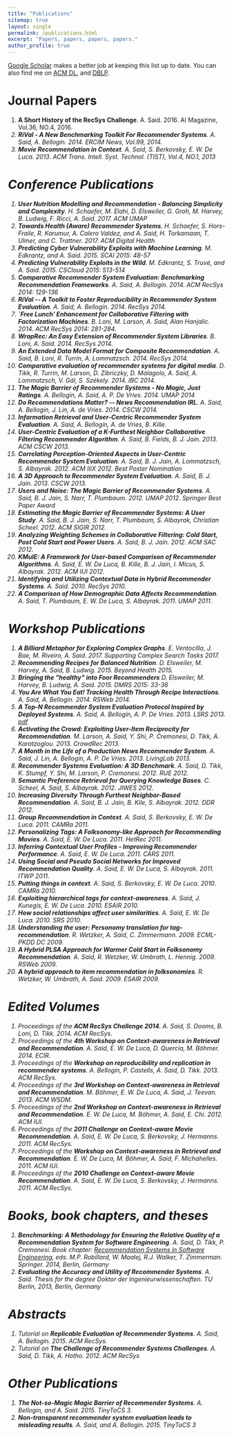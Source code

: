 ```yaml
---
title: "Publications"
sitemap: true
layout: single
permalink: /publications.html
excerpt: "Papers, papers, papers, papers."
author_profile: true
---
```


[Google Scholar](http://scholar.google.com/citations?user=j4cTzn0AAAAJ) makes a better job at keeping this list up to date. You can also find me on [ACM DL](http://dl.acm.org/author_page.cfm?id=81413593442&amp;coll=DL&amp;dl=GUIDE&amp;CFID=54192838&amp;CFTOKEN=44164314), and [DBLP](http://www.informatik.uni-trier.de/~ley/db/indices/a-tree/s/Said:Alan.html). 


# Journal Papers
1. **A Short History of the RecSys Challenge**. A. Said. 2016. AI Magazine, Vol.36, NO.4, 2016. [<i class="fa fa-fw fa-link" />](http://www.aaai.org/ojs/index.php/aimagazine/article/view/2693)
1. **RiVal - A New Benchmarking Toolkit For Recommender Systems**. A. Said, A. Bellogín. 2014. ERCIM News, Vol.99, 2014. [<i class="fa fa-fw fa-link" />](http://ercim-news.ercim.eu/en99/special/rival-a-new-benchmarking-toolkit-for-recommender-systems)
1. **Movie Recommendation in Context**. A. Said, S. Berkovsky, E. W. De Luca. 2013. ACM Trans. Intell. Syst. Technol. (TIST), Vol.4, NO.1, 2013 [<i class="ai ai-doi" />](http://dx.doi.org/10.1145/2414425.2414438)

# Conference Publications
1. **User Nutrition Modelling and Recommendation - Balancing Simplicity and Complexity**. H. Schaefer, M. Elahi, D. Elsweiler, G. Groh, M. Harvey, B. Ludwig, F. Ricci, A. Said.  2017. ACM UMAP [<i class="fa fa-fw fa-link" />](http://dl.acm.org/authorizestats?N33814)[<i class="ai ai-doi" />](https://doi.org/10.1145/3099023.3099108)
1. **Towards Health (Aware) Recommender Systems**. H. Schaefer, S. Hors-Fraile, R. Karumur, A. Calero Valdez, and A. Said, H. Torkamaan, T. Ulmer, and C. Trattner.  2017. ACM Digital Health [<i class="fa fa-fw fa-link" />](http://dl.acm.org/authorizestats?N33825)[<i class="ai ai-doi" />](http://doi.org/10.1145/3079452.3079499)
1. **Predicting Cyber Vulnerability Exploits with Machine Learning**. M. Edkrantz, and A. Said. 2015. SCAI 2015: 48-57 [<i class="ai ai-doi" />](http://dx.doi.org/10.3233/978-1-61499-589-0-48)
1. **Predicting Vulnerability Exploits in the Wild**. M. Edkrantz, S. Truvé, and A. Said. 2015. CSCloud 2015: 513-514 [<i class="ai ai-doi" />](http://dx.doi.org/10.1109/CSCloud.2015.56)
1. **Comparative Recommender System Evaluation: Benchmarking Recommendation Frameworks**. A. Said, A. Bellogín. 2014. ACM RecSys 2014: 129-136 [<i class="fa fa-fw fa-link" />](http://dl.acm.org/authorize?N91229) [<i class="fa fa-fw fa-youtube-play" />](https://www.youtube.com/watch?v=1jHxGCl8RXc#t=2815) [<i class="ai ai-doi" />](http://dx.doi.org/10.1145/2645710.2645746)
1. **RiVal -- A Toolkit to Foster Reproducibility in Recommender System Evaluation**. A. Said, A. Bellogín. 2014. RecSys 2014. [<i class="ai ai-doi" />](http://dx.doi.org/10.1145/2645710.2645712)
1. **`Free Lunch' Enhancement for Collaborative Filtering with Factorization Machines**. B. Loni, M. Larson, A. Said, Alan Hanjalic. 2014. ACM RecSys 2014: 281-284. [<i class="fa fa-fw fa-link" />](http://dl.acm.org/authorize?N20744) [<i class="ai ai-doi" />](http://dx.doi.org/10.1145/2645710.2645771)
1. **WrapRec: An Easy Extension of Recommender System Libraries**. B. Loni, A. Said. 2014. RecSys 2014. [<i class="ai ai-doi" />](http://dx.doi.org/10.1145/2645710.2645717)
1. **An Extended Data Model Format for Composite Recommendation**. A. Said, B. Loni, R. Turrin, A. Lommatzsch. 2014. RecSys 2014. [<i class="fa fa-fw fa-file-pdf-o" />](http://ceur-ws.org/Vol-1247/recsys14_poster20.pdf)
1. **Comparative evaluation of recommender systems for digital media**. D. Tikk, R. Turrin, M. Larson, D. Zibriczky, D. Malagolo, A. Said, A. Lommatzsch, V. Gál, S. Székely. 2014. IBC 2014. [<i class="ai ai-doi" />](http://dx.doi.org/10.1049/ib.2014.0015)
1. **The Magic Barrier of Recommender Systems - No Magic, Just Ratings**. A. Bellogín, A. Said, A. P. De Vries. 2014. UMAP 2014 [<i class="ai ai-doi" />](http://dx.doi.org/10.1007/978-3-319-08786-3_3)
1. **Do Recommendations Matter? -- News Recommendation IRL**. A. Said, A. Bellogín, J. Lin, A. de Vries. 2014. CSCW 2014. [<i class="ai ai-doi" />](http://dx.doi.org/10.1145/2556420.2556510)
1. **Information Retrieval and User-Centric Recommender System Evaluation**. A. Said, A. Bellogín, A. de Vries, B. Kille. [<i class="fa fa-fw fa-file-pdf-o" />](http://ceur-ws.org/Vol-997/umap2013_project_3.pdf)
1. **User-Centric Evaluation of a K-Furthest Neighbor Collaborative Filtering Recommender Algorithm**. A. Said, B. Fields, B. J. Jain. 2013. ACM CSCW 2013. [<i class="ai ai-doi" />](http://dx.doi.org/10.1145/2441776.2441933)
1. **Correlating Perception-Oriented Aspects in User-Centric Recommender System Evaluation**. A. Said, B. J. Jain, A. Lommatzsch, S. Albayrak. 2012. ACM IIiX 2012. Best Poster Nomination <i class="fa fa-fw fa-star-o" /> [<i class="ai ai-doi" />](http://dx.doi.org/10.1145/2362724.2362778)
1. **A 3D Approach to Recommender System Evaluation**. A. Said, B. J. Jain. 2013. CSCW 2013. [<i class="ai ai-doi" />](http://dx.doi.org/10.1145/2441955.2442017)
1. **Users and Noise: The Magic Barrier of Recommender Systems**. A. Said, B. J. Jain, S. Narr, T. Plumbaum. 2012. UMAP 2012. Springer Best Paper Award <i class="fa fa-fw fa-star" /> [<i class="ai ai-doi" />](https://doi.org/10.1007/978-3-642-31454-4_20)
1. **Estimating the Magic Barrier of Recommender Systems: A User Study**. A. Said, B. J. Jain, S. Narr, T. Plumbaum, S. Albayrak, Christian Scheel. 2012. ACM SIGIR 2012. [<i class="ai ai-doi" />](http://dx.doi.org/10.1145/2348283.2348469)
1. **Analyzing Weighting Schemes in Collaborative Filtering: Cold Start, Post Cold Start and Power Users**. A. Said, B. J. Jain. 2012. ACM SAC 2012. [<i class="ai ai-doi" />](http://dx.doi.org/10.1145/2245276.2232114)
1. **KMulE: A Framework for User-based Comparison of Recommender Algorithms**. A. Said, E. W. De Luca, B. Kille, B. J. Jain, I. Micus, S. Albayrak. 2012. ACM IUI 2012. [<i class="ai ai-doi" />](http://dx.doi.org/10.1145/2166966.2167034)
1. **Identifying and Utilizing Contextual Data in Hybrid Recommender Systems**. A. Said. 2010. RecSys 2010. [<i class="ai ai-doi" />](http://dx.doi.org/10.1145/1864708.1864792)
1. **A Comparison of How Demographic Data Affects Recommendation**. A. Said, T. Plumbaum, E. W. De Luca, S. Albayrak. 2011. UMAP 2011. [<i class="fa fa-fw fa-file-pdf-o" />](http://files.alans.se/papers/2011-umap-demographics.pdf)

# Workshop Publications
1. **A Billiard Metaphor for Exploring Complex Graphs**. E. Ventocilla, J. Bae, M. Riveiro, A. Said. 2017. Supporting Complex Search Tasks 2017. [<i class="fa fa-fw fa-file-pdf-o" />](http://ceur-ws.org/Vol-1798/paper9.pdf)
1. **Recommending Recipes for Balanced Nutrition**. D. Elsweiler, M. Harvey, A. Said, B. Ludwig. 2015. Beyond Health 2015. [<i class="fa fa-fw fa-file-pdf-o" />](http://files.alans.se/papers/2015-ehealth-nutrition.pdf)
1. **Bringing the "healthy" into Foor Recommenders** D. Elsweiler, M. Harvey, B. Ludwig, A. Said. 2015. DMRS 2015: 33-36 [<i class="fa fa-fw fa-file-pdf-o" />](http://ceur-ws.org/Vol-1533/paper8.pdf)
1. **You Are What You Eat! Tracking Health Through Recipe Interactions**. A. Said, A. Bellogín. 2014. RSWeb 2014. [<i class="fa fa-fw fa-file-pdf-o" />](http://ls13-www.cs.uni-dortmund.de/homepage/rsweb2014/papers/rsweb2014_submission_15.pdf)
1. **A Top-N Recommender System Evaluation Protocol Inspired by Deployed Systems**. A. Said, A. Bellogín, A. P. De Vries. 2013. LSRS 2013. [<i class="fa fa-fw fa-file-pdf-o" />pdf](http://graphlab.com/files/lsrs2013/paper_12.pdf)
1. **Activating the Crowd: Exploiting User-Item Reciprocity for Recommendation**. M. Larson, A. Said, Y. Shi, P. Cremonesi, D. Tikk, A. Karatzoglou. 2013. CrowdRec 2013. [<i class="fa fa-fw fa-file-pdf-o" />](http://crowdrec2013.noahlab.com.hk/papers/crowdrec2013_Larson.pdf)
1. **A Month in the Life of a Production News Recommender System**. A. Said, J. Lin, A. Bellogín, A. P. De Vries. 2013. LivingLab 2013. [<i class="ai ai-doi" />](http://dx.doi.org/10.1145/2513150.2513159)
1. **Recommender Systems Evaluation: A 3D Benchmark**. A. Said, D. Tikk, K. Stumpf, Y. Shi, M. Larson, P. Cremonesi. 2012. RUE 2012. [<i class="fa fa-fw fa-file-pdf-o" />](http://ceur-ws.org/Vol-910/paper4.pdf)
1. **Semantic Preference Retrieval for Querying Knowledge Bases**. C. Scheel, A. Said, S. Albayrak. 2012. JIWES 2012. [<i class="ai ai-doi" />](http://dx.doi.org/10.1007/978-3-642-31454-4_20)
1. **Increasing Diversity Through Furthest Neighbor-Based Recommendation**. A. Said, B. J. Jain, B. Kile, S. Albayrak. 2012. DDR 2012. [<i class="fa fa-fw fa-file-pdf-o" />](http://www.dcs.gla.ac.uk/workshops/ddr2012/papers/p3said.pdf)
1. **Group Recommendation in Context**. A. Said, S. Berkovsky, E. W. De Luca. 2011. CAMRa 2011. [<i class="ai ai-doi" />](http://dx.doi.org/10.1145/2096112.2096113)
1. **Personalizing Tags: A Folksonomy-like Approach for Recommending Movies**. A. Said, E. W. De Luca. 2011. HetRec 2011. [<i class="ai ai-doi" />](http://dx.doi.org/10.1145/2039320.2039328)
1. **Inferring Contextual User Profiles - Improving Recommender Performance**. A. Said, E. W. De Luca. 2011. CARS 2011.
1. **Using Social and Pseudo Social Networks for Improved Recommendation Quality**. A. Said, E. W. De Luca, S. Albayrak. 2011. ITWP 2011.
1. **Putting things in context**. A. Said, S. Berkovsky, E. W. De Luca. 2010. CAMRa 2010. [<i class="ai ai-doi" />](http://dx.doi.org/10.1145/1869652.1869665)
1. **Exploiting hierarchical tags for context-awareness**. A. Said, J. Kunegis, E. W. De Luca. 2010. ESAIR 2010. [<i class="ai ai-doi" />](http://dx.doi.org/10.1145/1871962.1871984)
1. **How social relationships affect user similarities**. A. Said, E. W. De Luca. 2010. SRS 2010.
1. **Understanding the user: Personomy translation for tag-recommendation**. R. Wetzker, A. Said, C. Zimmermann. 2009. ECML-PKDD DC 2009.
1. **A Hybrid PLSA Approach for Warmer Cold Start in Folksonomy Recommendation**. A. Said, R. Wetzker, W. Umbrath, L. Hennig. 2009. RSWeb 2009.
1. **A hybrid approach to item recommendation in folksonomies**. R. Wetzker, W. Umbrath, A. Said. 2009. ESAIR 2009. [<i class="ai ai-doi" />](http://dx.doi.org/10.1145/1506250.1506255)

# Edited Volumes
1. Proceedings of the **ACM RecSys Challenge 2014**. A. Said, S. Dooms, B. Loni, D. Tikk. 2014. ACM RecSys.
1. Proceedings of the **4th Workshop on Context-awareness in Retrieval and Recommendation**. A. Said, E. W. De Luca, D. Quercia, M. Böhmer. 2014. ECIR.
1. Proceedings of the **Workshop on reproducibility and replication in recommender systems**. A. Bellogín, P. Castells, A. Said, D. Tikk. 2013. ACM RecSys.
1. Proceedings of the **3rd Workshop on Context-awareness in Retrieval and Recommendation**. M. Böhmer, E. W. De Luca, A. Said, J. Teevan. 2013. ACM WSDM.
1. Proceedings of the **2nd Workshop on Context-awareness in Retrieval and Recommendation**. E. W. De Luca, M. Böhmer, A. Said, E. Chi. 2012. ACM IUI.
1. Proceedings of the **2011 Challenge on Context-aware Movie Recommendation**. A. Said, E. W. De Luca, S. Berkovsky, J. Hermanns. 2011. ACM RecSys.
1. Proceedings of the **Workshop on Context-awareness in Retrieval and Recommendation**. E. W. De Luca, M. Böhmer, A. Said, F. Michahelles. 2011. ACM IUI.
1. Proceedings of the **2010 Challenge on Context-aware Movie Recommendation**. A. Said, E. W. De Luca, S. Berkovsky, J. Hermanns. 2011. ACM RecSys.

# Books, book chapters, and theses
1. **Benchmarking: A Methodology for Ensuring the Relative Quality of a Recommendation System for Software Engineering**. A. Said, D. Tikk, P. Cremonesi. Book chapter: [Recommendation Systems in Software Engineering](https://www.springer.com/computer/swe/book/978-3-642-45134-8?otherVersion=978-3-642-45135-5), eds. M.P. Robillard, W. Maalej, R.J. Walker, T. Zimmerman. Springer. 2014, Berlin, Germany [<i class="ai ai-doi" />](http://dx.doi.org/10.1007/978-3-642-45135-5_11)
1. **Evaluating the Accuracy and Utility of Recommender Systems**. A. Said. Thesis for the degree Doktor der Ingenieurwissenschaften. TU Berlin, 2013, Berlin, Germany [<i class="fa fa-fw fa-link" />](http://nbn-resolving.de/urn/resolver.pl?urn=urn:nbn:de:kobv:83-opus-39178)

# Abstracts
1. Tutorial on **Replicable Evaluation of Recommender Systems**. A. Said, A. Bellogín. 2015. ACM RecSys. [<i class="ai ai-doi" />](https://doi.org/10.1145/2792838.2792841)
1. Tutorial on **The Challenge of Recommender Systems Challenges**. A. Said, D. Tikk, A. Hotho. 2012. ACM RecSys [<i class="ai ai-doi" />](http://dx.doi.org/10.1145/2365952.2365959)

# Other Publications
1. **The Not-so-Magic Magic Barrier of Recommender Systems**. A. Bellogín, and A. Said. 2015. TinyToCS 3. [<i class="fa fa-fw fa-file-pdf-o" />](http://tinytocs.org/vol3/papers/TinyToCS_3_bellogin.pdf)
1. **Non-transparent recommender system evaluation leads to misleading results**. A. Said, and A. Bellogín. 2015. TinyToCS 3 [<i class="fa fa-fw fa-file-pdf-o" />](http://tinytocs.org/vol3/papers/TinyToCS_3_said.pdf)

